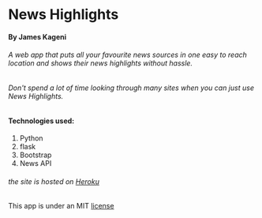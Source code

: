 # News Highlights

#### By James Kageni

###### A web app that puts all your favourite news sources in one easy to reach location and shows their news highlights without hassle. 
###### Don't spend a lot of time looking through many sites when you can just use News Highlights.

#### Technologies used:
1. Python
2. flask
3. Bootstrap
4. News API

###### the site is hosted on [Heroku](https://hapa-kule.herokuapp.com/)


This app is under an MIT [license](LICENSE)